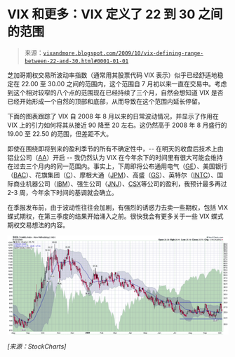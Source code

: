 <!--yml

类别：未分类

日期：2024-05-18 17:27:20

-->

# VIX 和更多：VIX 定义了 22 到 30 之间的范围

> 来源：[`vixandmore.blogspot.com/2009/10/vix-defining-range-between-22-and-30.html#0001-01-01`](http://vixandmore.blogspot.com/2009/10/vix-defining-range-between-22-and-30.html#0001-01-01)

芝加哥期权交易所波动率指数（通常用其股票代码 VIX 表示）似乎已经舒适地稳定在 22.00 至 30.00 之间的范围内，这个范围自 7 月初以来一直在交易中。考虑到这个相对较窄的八个点的范围现在已经持续了三个月，自然会想知道 VIX 是否已经开始形成一个自然的顶部和底部，从而导致在这个范围内延长停留。

下面的图表跟踪了 VIX 自 2008 年 8 月以来的日常波动情况，并显示了作用在 VIX 上的引力如何将其从接近 90 降至 20 左右。这仍然高于 2008 年 8 月盛行的 19.00 至 22.50 的范围，但差距不大。

即使在围绕即将到来的盈利季节的所有不确定性中，-- 在明天的收盘后技术上由铝业公司（[AA](http://vixandmore.blogspot.com/search/label/VXX)）开启 -- 我仍然认为 VIX 在今年余下的时间里有很大可能会维持在过去三个月内的同一范围内。事实上，下周即将公布通用电气（[GE](http://vixandmore.blogspot.com/search/label/GE)）、美国银行（[BAC](http://vixandmore.blogspot.com/search/label/BAC)）、花旗集团（[C](http://vixandmore.blogspot.com/search/label/C)）、摩根大通（[JPM](http://vixandmore.blogspot.com/search/label/JPM)）、高盛（[GS](http://vixandmore.blogspot.com/search/label/GS)）、英特尔（[INTC](http://vixandmore.blogspot.com/search/label/INTC)）、国际商业机器公司（[IBM](http://vixandmore.blogspot.com/search/label/IBM)）、强生公司（[JNJ](http://vixandmore.blogspot.com/search/label/JNJ)）、[CSX](http://vixandmore.blogspot.com/search/label/CSX)等公司的盈利，我预计最多再过 2-3 周，今年余下时间的基调就会确立。

在季报发布前，由于波动性往往会加剧，有强烈的诱惑力去卖一些期权，包括 VIX 蝶式期权，在第三季度的结果开始涌入之前。很快我会有更多关于一些 VIX 蝶式期权交易想法的内容。

![](img/99e96e17090483f3e72b25affe344594.png)

*[来源：StockCharts]*
